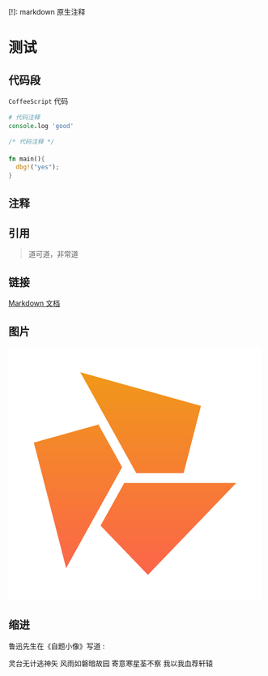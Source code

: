 [!]: markdown 原生注释

# 测试

## 代码段

`CoffeeScript` 代码

```coffee
# 代码注释
console.log 'good'
```

```rust
/* 代码注释 */

fn main(){
  dbg!("yes");
}
```

## 注释

<!--
多行
HTML
注释
-->

<!-- 单行 HTML 注释 -->

## 引用

> 道可道，非常道

## 链接

[Markdown 文档](https://github.com/xxai-art/xxai-art-md)

## 图片

![xxAI.Art 品牌标识](https://raw.githubusercontent.com/xxai-art/web/main/file/svg/logo.svg)

## 缩进

鲁迅先生在《自题小像》写道 :

  灵台无计逃神矢
  风雨如磐暗故园
  寄意寒星荃不察
  我以我血荐轩辕
